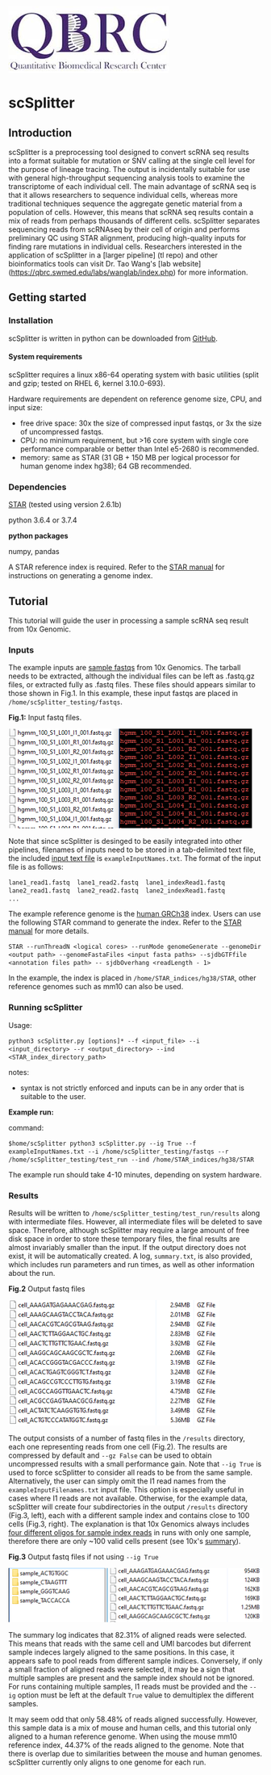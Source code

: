 ![logo](QBRC.jpg)
# scSplitter
## Introduction
scSplitter is a preprocessing tool designed to convert scRNA seq results into a format suitable for mutation or SNV calling at the single cell level for the purpose of lineage tracing. The output is incidentally suitable for use with general high-throughput sequencing analysis tools to examine the transcriptome of each individual cell. The main advantage of scRNA seq is that it allows researchers to sequence individual cells, whereas more traditional techniques sequence the aggregate genetic material from a population of cells. However, this means that scRNA seq results contain a mix of reads from perhaps thousands of different cells. scSplitter separates sequencing reads from scRNAseq by their cell of origin and performs preliminary QC using STAR alignment, producing high-quality inputs for finding rare mutations in individual cells.
Researchers interested in the application of scSplitter in a [larger pipeline] (tl repo) and other bioinformatics tools can visit Dr. Tao Wang's [lab website] (https://qbrc.swmed.edu/labs/wanglab/index.php) for more information. 
## Getting started
### Installation
scSplitter is written in python can be downloaded from [GitHub](https://github.com/zzhu33/scSplitter/blob/master/scSplitter_v0.9.5.zip). 
#### System requirements
scSplitter requires a linux x86-64 operating system with basic utilities (split and gzip; tested on RHEL 6, kernel 3.10.0-693).

Hardware requirements are dependent on reference genome size, CPU, and input size:
  - free drive space: 30x the size of compressed input fastqs, or 3x the size of uncompressed fastqs.
  - CPU: no minimum requirement, but >16 core system with single core performance comparable or better than Intel e5-2680 is   recommended.
  - memory: same as STAR (31 GB + 150 MB per logical processor for human genome index hg38); 64 GB recommended.
### Dependencies
[STAR](https://github.com/alexdobin/STAR) (tested using version 2.6.1b)

python 3.6.4 or 3.7.4
  
**python packages**

numpy, pandas


A STAR reference index is required. Refer to the [STAR manual](https://github.com/alexdobin/STAR/blob/master/doc/STARmanual.pdf) for instructions on generating a genome index.

## Tutorial
This tutorial will guide the user in processing a sample scRNA seq result from 10x Genomic. 
### Inputs
The example inputs are [sample fastqs](http://cf.10xgenomics.com/samples/cell-exp/1.2.0/hgmm_100/hgmm_100_fastqs.tar) from 10x Genomics. The tarball needs to be extracted, although the individual files can be left as .fastq.gz files, or extracted fully as .fastq files. These files should appears similar to those shown in Fig.1. In this example, these input fastqs are placed in `/home/scSplitter_testing/fastqs`.

**Fig.1:** Input fastq files.

![example_fastq](input_fastq.PNG)

Note that since scSplitter is desinged to be easily integrated into other pipelines, filenames of inputs need to be stored in a tab-delimited text file, the included [input text file](https://github.com/zzhu33/scSplitter/blob/master/exampleInputNames.txt) is `exampleInputNames.txt`. The format of the input file is as follows:
```
lane1_read1.fastq  lane1_read2.fastq  lane1_indexRead1.fastq
lane2_read1.fastq  lane2_read2.fastq  lane2_indexRead1.fastq
...
```

The example reference genome is the [human GRCh38](https://www.ncbi.nlm.nih.gov/assembly/GCF_000001405.26/) index. Users can use the following STAR command to generate the index. Refer to the [STAR manual](https://github.com/alexdobin/STAR/blob/master/doc/STARmanual.pdf) for more details.
```
STAR --runThreadN <logical cores> --runMode genomeGenerate --genomeDir <output path> --genomeFastaFiles <input fasta paths> --sjdbGTFfile <annotation files path> -- sjdbOverhang <readLength - 1>
```
In the example, the index is placed in `/home/STAR_indices/hg38/STAR`, other reference genomes such as mm10 can also be used.
### Running scSplitter
Usage:
```
python3 scSplitter.py [options]* --f <input_file> --i <input_directory> --r <output_directory> --ind <STAR_index_directory_path>
```
notes: 
  - syntax is not strictly enforced and inputs can be in any order that is suitable to the user.

**Example run:**

command:
```
$home/scSplitter python3 scSplitter.py --ig True --f exampleInputNames.txt --i /home/scSplitter_testing/fastqs --r /home/scSplitter_testing/test_run --ind /home/STAR_indices/hg38/STAR
```
The example run should take 4-10 minutes, depending on system hardware.

### Results
Results will be written to `/home/scSplitter_testing/test_run/results` along with intermediate files. However, all intermediate files will be deleted to save space. Therefore, although scSplitter may require a large amount of free disk space in order to store these temporary files, the final results are almost invariably smaller than the input. If the output directory does not exist, it will be automatically created. A log, `summary.txt`, is also provided, which includes run parameters and run times, as well as other information about the run. 

**Fig.2** Output fastq files

![example output pooled](output_fastq_pooled.PNG)

The output consists of a number of fastq files in the `/results` directory, each one representing reads from one cell (Fig.2). The results are compressed by default and `--gz False` can be used to obtain uncompressed results with a small performance gain. Note that `--ig True` is used to force scSplitter to consider all reads to be from the same sample. Alternatively, the user can simply omit the I1 read names from the `exampleInputFilenames.txt` input file. This option is especially useful in cases where I1 reads are not available. Otherwise, for the example data, scSplitter will create four subdirectories in the output `/results` directory (Fig.3, left), each with a different sample index and contains close to 100 cells (Fig.3, right). The explanation is that 10x Genomics always includes [four different oligos for sample index reads](https://kb.10xgenomics.com/hc/en-us/articles/218168503-What-oligos-are-in-my-sample-index-) in runs with only one sample, therefore there are only ~100 valid cells present (see 10x's [summary](http://cf.10xgenomics.com/samples/cell-exp/1.2.0/hgmm_100/hgmm_100_web_summary.html)). 

**Fig.3** Output fastq files if not using `--ig True`

![example output](output_fastq.PNG)

The summary log indicates that 82.31% of aligned reads were selected. This means that reads with the same cell and UMI barcodes but diferrent sample indeces largely aligned to the same positions. In this case, it appears safe to pool reads from different sample indices. Conversely, if only a small fraction of aligned reads were selected, it may be a sign that multiple samples are present and the sample index should not be ignored. For runs containing multiple samples, I1 reads must be provided and the `--ig` option must be left at the default `True` value to demultiplex the different samples.

It may seem odd that only 58.48% of reads aligned successfully. However, this sample data is a mix of mouse and human cells, and this tutorial only aligned to a human reference genome. When using the mouse mm10 reference index, 44.37% of the reads aligned to the genome. Note that there is overlap due to similarities between the mouse and human genomes. scSplitter currently only aligns to one genome for each run. 



